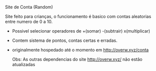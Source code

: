 
Site de Conta (Random)

Site feito para crianças, o funcionamento é basico com contas aleatorias entre numero de 0 a 10.

* Possivel selecionar operadores de +(somar) -(subtrair) x(multiplicar)
* Contem sistema de pontos, contas certas e erradas.
* originalmente hospedado até o momento em http://overw.xyz/conta

  Obs: As outras dependencias do site http://overw.xyz/ não estão atualizadas
